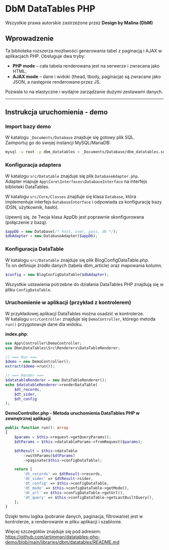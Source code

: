 # DbM DataTables PHP

Wszystkie prawa autorskie zastrzeżone przez **Design by Malina (DbM)**

## Wprowadzenie
Ta biblioteka rozszerza możliwości generowania tabel z paginacją i AJAX w aplikacjach PHP. Obsługuje dwa tryby:
- **PHP mode** – cała tabela renderowana jest na serwerze i zwracana jako HTML.
- **AJAX mode** – dane i widoki (thead, tbody, paginacja) są zwracane jako JSON, a następnie renderowane przez JS.

Pozwala to na elastyczne i wydajne zarządzanie dużymi zestawami danych.

---

## Instrukcja uruchomienia - demo

### Import bazy demo  
W katalogu `_Documents/Database` znajduje się gotowy plik SQL.  
Zaimportuj go do swojej instancji MySQL/MariaDB:  

```bash
mysql -u root -p dbm_datatables < _Documents/Database/dbm_datatables.sql
```

### Konfiguracja adaptera  
W katalogu `src/Datatable` znajduje się plik `DatabaseAdapter.php`.  
Adapter mapuje `App\Core\Interfaces\DatabaseInterface` na interfejs biblioteki DataTables.  

W katalogu `src/Core/Classes` znajduje się klasa `Database`, która implementuje interfejs `DatabaseInterface` i odpowiada za konfigurację bazy (DSN, użytkownik, hasło).  

Upewnij się, że Twoja klasa AppDb jest poprawnie skonfigurowana (połączenie z bazą).  

```php
$appDb = new Database(/* host, user, pass, db */);
$dbAdapter = new DatabaseAdapter($appDb);
```

### Konfiguracja DataTable  
W katalogu `src/Datatable` znajduje się plik BlogConfigDataTable.php.  
To on definiuje źródło danych (tabela dbm_article) oraz mapowania kolumn.  

```php
$config = new BlogConfigDataTable($dbAdapter);
```

Wszystkie ustawienia potrzebne do działania DataTables PHP znajdują się w pliku `ConfigDataTable`.

### Uruchomienie w aplikacji (przykład z kontrolerem)  
W przykładowej aplikacji DataTables można osadzić w kontrolerze.  
W katalogu `src/Controller` znajduje się `DemoController`, którego metoda `run()` przygotowuje dane dla widoku.  

**index.php**:  
```php
use App\Controller\DemoController;
use Dbm\DataTables\Src\Renderers\DataTableRenderer;

// === Run ===
$demo = new DemoController();
extract($demo->run());

// === Render ===
$datatableRenderer = new DataTableRenderer();
echo $datatableRenderer->renderDataTable(
    $dt_records,
    $dt_sider,
    $dt_config
);
```

**DemoController.php - Metoda uruchomienia DataTables PHP w zewnętrznej aplikacji**

```php
public function run(): array
{
    $params = $this->request->getQueryParams();
    $dtParams = $this->datatableParams->fromRequest($params);

    $dtResult = $this->dataTable
        ->withParams($dtParams)
        ->paginate($this->configDataTable);

    return [
        'dt_records' => $dtResult->records,
        'dt_sider' => $dtResult->sider,
        'dt_config' => $this->configDataTable,
        'dt_mode' => $this->configDataTable->getMode(),
        'dt_url' => $this->configDataTable->getUrl(),
        'dt_query' => $this->configDataTable->getLastBuiltQuery(),
    ];
}
```

Dzięki temu logika (pobranie danych, paginacja, filtrowanie) jest w kontrolerze, a renderowanie w pliku aplikacji i szablonie.

Więcej szczegółów znajduje się pod adresem: https://github.com/artimman/datatables-php-demo/blob/main/libraries/dbm/datatables/README.md 
